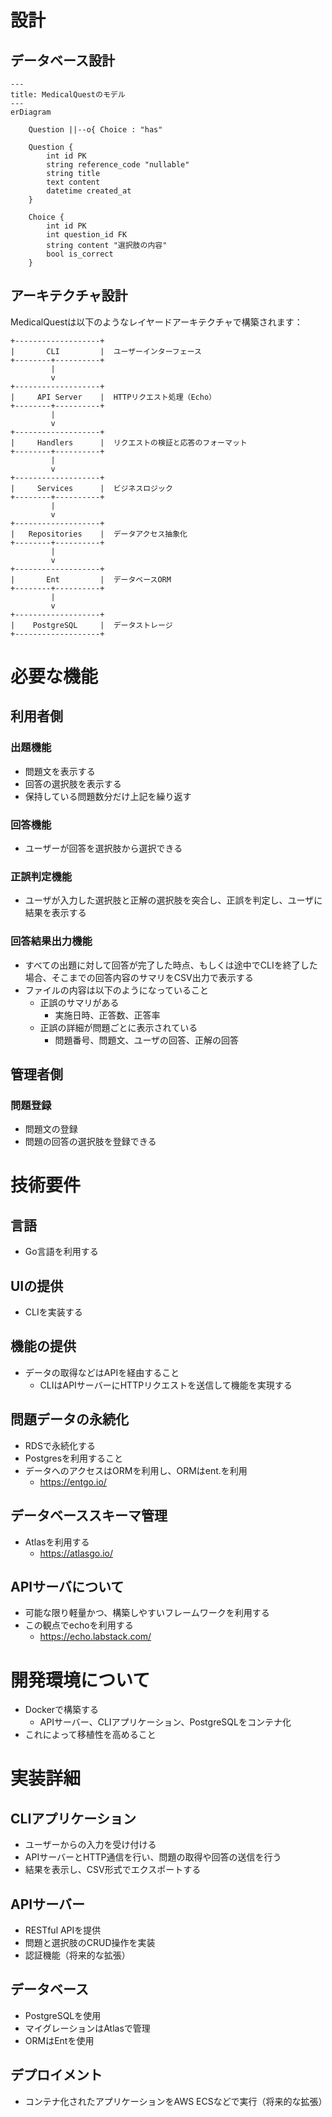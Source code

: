 # 設計

## データベース設計

```mermaid
---
title: MedicalQuestのモデル
---
erDiagram
    
    Question ||--o{ Choice : "has"
    
    Question {
        int id PK
        string reference_code "nullable"
        string title
        text content
        datetime created_at
    }
    
    Choice {
        int id PK
        int question_id FK
        string content "選択肢の内容"
        bool is_correct
    }
```

## アーキテクチャ設計

MedicalQuestは以下のようなレイヤードアーキテクチャで構築されます：

```
+-------------------+
|       CLI         |  ユーザーインターフェース
+--------+----------+
         |
         v
+-------------------+
|     API Server    |  HTTPリクエスト処理（Echo）
+--------+----------+
         |
         v
+-------------------+
|     Handlers      |  リクエストの検証と応答のフォーマット
+--------+----------+
         |
         v
+-------------------+
|     Services      |  ビジネスロジック
+--------+----------+
         |
         v
+-------------------+
|   Repositories    |  データアクセス抽象化
+--------+----------+
         |
         v
+-------------------+
|       Ent         |  データベースORM
+--------+----------+
         |
         v
+-------------------+
|    PostgreSQL     |  データストレージ
+-------------------+
```

# 必要な機能
## 利用者側
### 出題機能
- 問題文を表示する
- 回答の選択肢を表示する
- 保持している問題数分だけ上記を繰り返す

### 回答機能
- ユーザーが回答を選択肢から選択できる

### 正誤判定機能
- ユーザが入力した選択肢と正解の選択肢を突合し、正誤を判定し、ユーザに結果を表示する

### 回答結果出力機能
- すべての出題に対して回答が完了した時点、もしくは途中でCLIを終了した場合、そこまでの回答内容のサマリをCSV出力で表示する
- ファイルの内容は以下のようになっていること
  - 正誤のサマリがある
    - 実施日時、正答数、正答率
  - 正誤の詳細が問題ごとに表示されている
    - 問題番号、問題文、ユーザの回答、正解の回答

## 管理者側
### 問題登録
- 問題文の登録
- 問題の回答の選択肢を登録できる

# 技術要件
## 言語
- Go言語を利用する

## UIの提供
- CLIを実装する

## 機能の提供
- データの取得などはAPIを経由すること
  - CLIはAPIサーバーにHTTPリクエストを送信して機能を実現する

## 問題データの永続化
- RDSで永続化する
- Postgresを利用すること
- データへのアクセスはORMを利用し、ORMはent.を利用
  - https://entgo.io/

## データベーススキーマ管理
- Atlasを利用する
  - https://atlasgo.io/

## APIサーバについて
- 可能な限り軽量かつ、構築しやすいフレームワークを利用する
- この観点でechoを利用する
  - https://echo.labstack.com/

# 開発環境について
- Dockerで構築する
  - APIサーバー、CLIアプリケーション、PostgreSQLをコンテナ化
- これによって移植性を高めること

# 実装詳細

## CLIアプリケーション
- ユーザーからの入力を受け付ける
- APIサーバーとHTTP通信を行い、問題の取得や回答の送信を行う
- 結果を表示し、CSV形式でエクスポートする

## APIサーバー
- RESTful APIを提供
- 問題と選択肢のCRUD操作を実装
- 認証機能（将来的な拡張）

## データベース
- PostgreSQLを使用
- マイグレーションはAtlasで管理
- ORMはEntを使用

## デプロイメント
- コンテナ化されたアプリケーションをAWS ECSなどで実行（将来的な拡張）